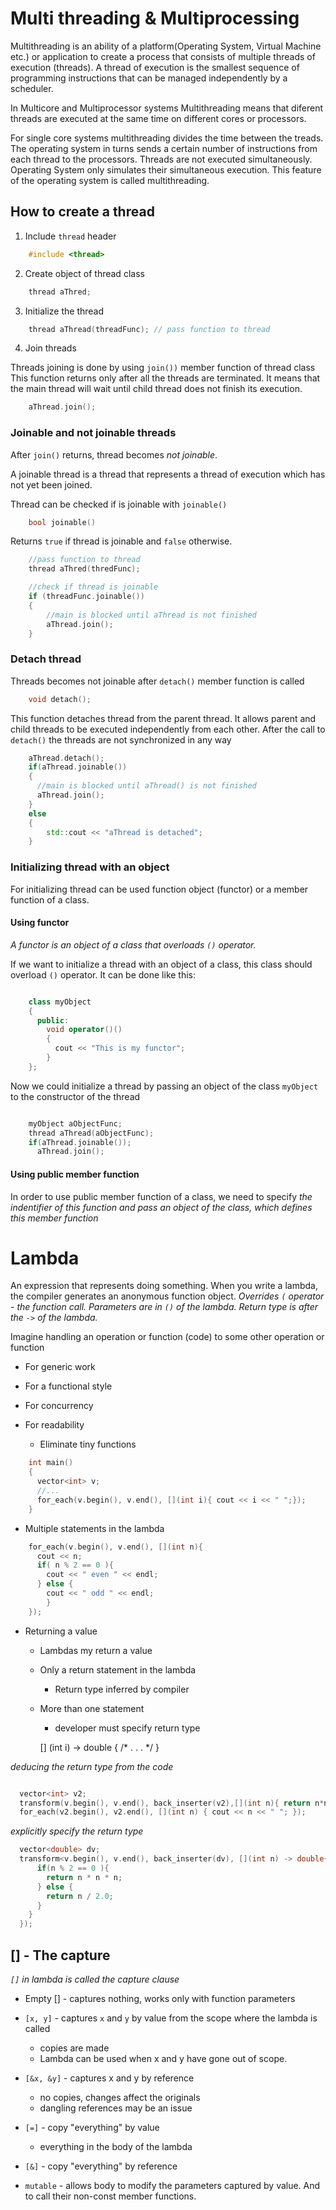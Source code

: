 # Multi threading & Multiprocessing

Multithreading is an ability of a platform(Operating System, Virtual Machine etc.) or application to create a process that consists of multiple threads of execution (threads). A thread of execution is the smallest sequence of programming instructions that can be managed independently by a scheduler.

In Multicore and Multiprocessor systems Multithreading means that diferent threads are executed at the same time on different cores or processors.

For single core systems multithreading divides the time between the treads. The operating system in turns sends a certain number of instructions from each thread to the processors. Threads are not executed simultaneously. Operating System only simulates their simultaneous execution. This feature of the operating system is called multithreading.


## How to create a thread

1. Include `thread` header
```c++
    #include <thread>
```
2. Create object of thread class
```c++
    thread aThred;
```
3. Initialize the thread
```c++
    thread aThread(threadFunc); // pass function to thread
```
4. Join threads

Threads joining is done by using `join())` member function of thread class
This function returns only after all the threads are terminated. It means that the main thread will wait until child thread does not finish its execution.
```c++
    aThread.join();
```
### Joinable and not joinable threads

After `join()` returns, thread becomes _not joinable_.

A joinable thread is a thread that represents a thread of execution which has not yet been joined.

Thread can be checked if is joinable with `joinable()`
```c++
    bool joinable()
```
Returns `true` if thread is joinable and `false` otherwise.

```c++
    //pass function to thread
    thread aThred(thredFunc);

    //check if thread is joinable
    if (threadFunc.joinable())
    {
        //main is blocked until aThread is not finished
        aThread.join();
    }
```

### Detach thread

Threads becomes not joinable after `detach()` member function is called

```c++
    void detach();
```

This function detaches thread from the parent thread. It allows parent and child
threads to be executed independently from each other. After the call to `detach()`
the threads are not synchronized in any way

```c++
    aThread.detach();
    if(aThread.joinable())
    {
      //main is blocked until aThread() is not finished
      aThread.join();
    }
    else
    {
        std::cout << "aThread is detached";
    }
```

### Initializing thread with an object

For initializing thread can be used function object (functor)
or a member function of a class.

#### Using functor

_A functor is an object of a class that overloads `()` operator._

If we want to initialize a thread with an object of a class, this class
should overload `()` operator. It can be done like this:

```c++

    class myObject
    {
      public:
        void operator()()
        {
          cout << "This is my functor";
        }
    };

```

Now we could initialize a thread by passing an object of the class `myObject`
to the constructor of the thread

```c++

    myObject aObjectFunc;
    thread aThread(aObjectFunc);
    if(aThread.joinable());
      aThread.join();

```
#### Using public member function

In order to use public member function of a class, we need to specify
_the indentifier of this function and pass an object of the class, which defines this member function_



# Lambda

   An expression that represents doing something. When you write a lambda,
   the compiler generates an anonymous function object.
   _Overrides `(` operator - the function call. Parameters are in `()` of the lambda. Return type is after the `->` of the lambda._

Imagine handling an operation or function (code) to
some other operation or function

* For generic work

* For a functional style

* For concurrency

* For readability
  - Eliminate tiny functions

```cpp
    int main()
    {
      vector<int> v;
      //...
      for_each(v.begin(), v.end(), [](int i){ cout << i << " ";});
    }
```

* Multiple statements in the lambda

```cpp
    for_each(v.begin(), v.end(), [](int n){
      cout << n;
      if( n % 2 == 0 ){
        cout << " even " << endl;
      } else {
        cout << " odd " << endl;
        }
    });
```

* Returning a value

  - Lambdas my return a value
  - Only a return statement in the lambda
    - Return type inferred by compiler
  - More than one statement
    - developer must specify return type

    [] (int i) -> double { /* . . . */ }

_deducing the return type from the code_

```cpp

  vector<int> v2;
  transform(v.begin(), v.end(), back_inserter(v2),[](int n){ return n*n});
  for_each(v2.begin(), v2.end(), [](int n) { cout << n << " "; });

```
_explicitly specify the return type_

```cpp
  vector<double> dv;
  transform<v.begin(), v.end(), back_inserter(dv), [](int n) -> double{
      if(n % 2 == 0 ){
        return n * n * n;
      } else {
        return n / 2.0;
      }
    }
  });
```
## [] - The capture

_`[]` in lambda is called the capture clause_

* Empty [] - captures nothing, works only with function parameters

* `[x, y]` - captures `x` and `y` by value from the scope where the lambda is called
  - copies are made
  - Lambda can be used when x and y have gone out of scope.

* `[&x, &y]` - captures x and y by reference
  - no copies, changes affect the originals
  - dangling references may be an issue

* `[=]` - copy "everything" by value
  - everything in the body of the lambda
* `[&]` - copy "everything" by reference
* `mutable` - allows body to modify the parameters captured by value. And to call their non-const member functions.



